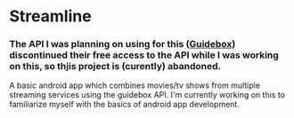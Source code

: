 # Streamline
### The API I was planning on using for this ([Guidebox](https://api.guidebox.com/)) discontinued their free access to the API while I was working on this, so thjis project is (curently) abandoned.
A basic android app which combines movies/tv shows from multiple streaming services using the guidebox API. I'm currently working on this to familiarize myself with the basics of android app development.
